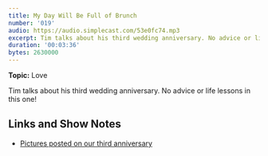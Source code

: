```yaml
---
title: My Day Will Be Full of Brunch
number: '019'
audio: https://audio.simplecast.com/53e0fc74.mp3
excerpt: Tim talks about his third wedding anniversary. No advice or life lessons in this one!
duration: '00:03:36'
bytes: 2630000
---
```


**Topic:** Love

Tim talks about his third wedding anniversary. No advice or life lessons in this one!

## Links and Show Notes

- [Pictures posted on our third anniversary](https://www.instagram.com/p/Bij8vFJlaE7/?taken-by=smithtimmytim)
